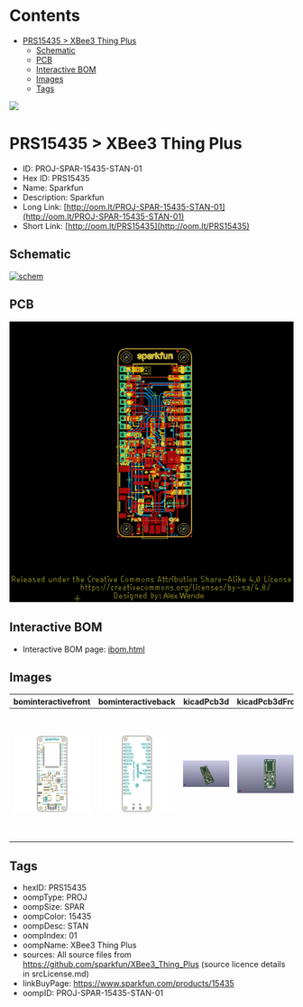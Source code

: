 



Contents
========

* [PRS15435 > XBee3 Thing Plus](#prs15435--xbee3-thing-plus)
	* [Schematic](#schematic)
	* [PCB](#pcb)
	* [Interactive BOM](#interactive-bom)
	* [Images](#images)
	* [Tags](#tags)
  
![][im]
# PRS15435 > XBee3 Thing Plus

- ID: PROJ-SPAR-15435-STAN-01
- Hex ID: PRS15435
- Name: Sparkfun
- Description: Sparkfun
- Long Link: [http://oom.lt/PROJ-SPAR-15435-STAN-01](http://oom.lt/PROJ-SPAR-15435-STAN-01)
- Short Link: [http://oom.lt/PRS15435](http://oom.lt/PRS15435)

## Schematic
  
[![schem](eagleSchemImage.png)](eagleSchemImage.png)
## PCB
  
[![pcb](eagleImage.png)](eagleImage.png)
## Interactive BOM

- Interactive BOM page: [ibom.html](https://htmlpreview.github.io/?https://github.com/oomlout/oomlout_OOMP_projects/blob/main/PROJ-SPAR-15435-STAN-01/kicad/bom/ibom.html)

## Images
  
  

|bominteractivefront|bominteractiveback|kicadPcb3d|kicadPcb3dFront|kicadPcb3dBack|eagleImage|eagleSchemImage|pcbdraw|pcbdrawback|
| :---: | :---: | :---: | :---: | :---: | :---: | :---: | :---: | :---: |
|[![bominteractivefront](bomFront_140.png)](bomFront.png)|[![bominteractiveback](bomBack_140.png)](bomBack.png)|[![kicadPcb3d](kicadPcb3d_140.png)](kicadPcb3d.png)|[![kicadPcb3dFront](kicadPcb3dFront_140.png)](kicadPcb3dFront.png)|[![kicadPcb3dBack](kicadPcb3dBack_140.png)](kicadPcb3dBack.png)|[![eagleImage](eagleImage_140.png)](eagleImage.png)|[![eagleSchemImage](eagleSchemImage_140.png)](eagleSchemImage.png)|[![pcbdraw](pcbdraw_140.png)](pcbdraw.png)|[![pcbdrawback](pcbdrawBack_140.png)](pcbdrawBack.png)|

## Tags

- hexID: PRS15435
- oompType: PROJ
- oompSize: SPAR
- oompColor: 15435
- oompDesc: STAN
- oompIndex: 01
- oompName: XBee3 Thing Plus
- sources: All source files from https://github.com/sparkfun/XBee3_Thing_Plus (source licence details in srcLicense.md)
- linkBuyPage: https://www.sparkfun.com/products/15435
- oompID: PROJ-SPAR-15435-STAN-01



[im]: kicadPcb3d_450.png
